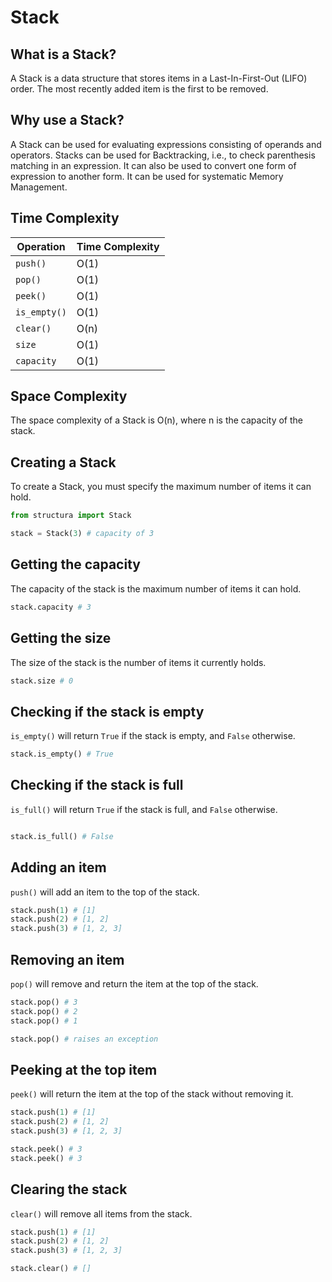 # **Stack**

## **What is a Stack?**

A Stack is a data structure that stores items in a Last-In-First-Out (LIFO) order. The most recently added item is the first to be removed.

## **Why use a Stack?**

A Stack can be used for evaluating expressions consisting of operands and operators. Stacks can be used for Backtracking, i.e., to check parenthesis matching in an expression. It can also be used to convert one form of expression to another form. It can be used for systematic Memory Management.

## **Time Complexity**

| Operation    | Time Complexity |
| ------------ | --------------- |
| `push()`     | O(1)            |
| `pop()`      | O(1)            |
| `peek()`     | O(1)            |
| `is_empty()` | O(1)            |
| `clear()`    | O(n)            |
| `size`       | O(1)            |
| `capacity`   | O(1)            |

## **Space Complexity**

The space complexity of a Stack is O(n), where n is the capacity of the stack.

## **Creating a Stack**

To create a Stack, you must specify the maximum number of items it can hold.

```Python
from structura import Stack

stack = Stack(3) # capacity of 3
```

## **Getting the capacity**

The capacity of the stack is the maximum number of items it can hold.

```python
stack.capacity # 3
```

## **Getting the size**

The size of the stack is the number of items it currently holds.

```python
stack.size # 0
```

## **Checking if the stack is empty**

`is_empty()` will return `True` if the stack is empty, and `False` otherwise.

```python
stack.is_empty() # True
```

## **Checking if the stack is full**

`is_full()` will return `True` if the stack is full, and `False` otherwise.

```python

stack.is_full() # False
```

## **Adding an item**

`push()` will add an item to the top of the stack.

```python
stack.push(1) # [1]
stack.push(2) # [1, 2]
stack.push(3) # [1, 2, 3]
```

## **Removing an item**

`pop()` will remove and return the item at the top of the stack.

```python
stack.pop() # 3
stack.pop() # 2
stack.pop() # 1

stack.pop() # raises an exception
```

## **Peeking at the top item**

`peek()` will return the item at the top of the stack without removing it.

```python
stack.push(1) # [1]
stack.push(2) # [1, 2]
stack.push(3) # [1, 2, 3]

stack.peek() # 3
stack.peek() # 3
```

## **Clearing the stack**

`clear()` will remove all items from the stack.

```python
stack.push(1) # [1]
stack.push(2) # [1, 2]
stack.push(3) # [1, 2, 3]

stack.clear() # []
```
